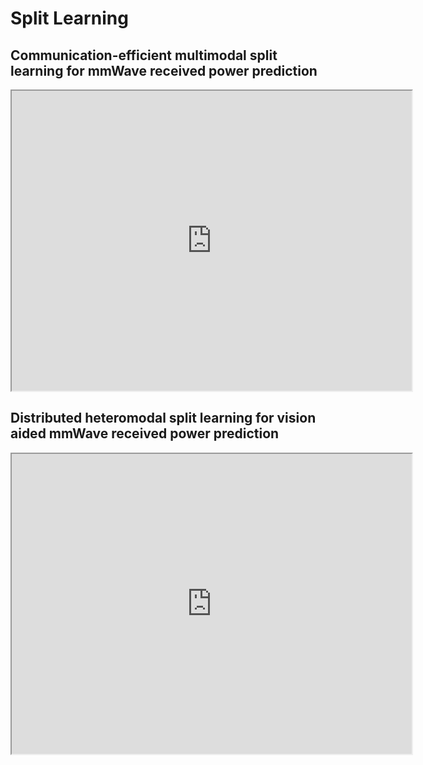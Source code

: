 # Split Learning

## Communication-efficient multimodal split learning for mmWave received power prediction

<div align="center">
<iframe src="https://drive.google.com/file/d/1Y54v3DY9DOQcSkMIHg7vB5exhq6Dgpkg/preview" width="640" height="480"></iframe>
</div>

## Distributed heteromodal split learning for vision aided mmWave received power prediction

<div align="center">
<iframe src="https://drive.google.com/file/d/12XKLlGj46YFT3DsXgwE07iIuO0FL7_cP/preview" width="640" height="480"></iframe>
</div>
